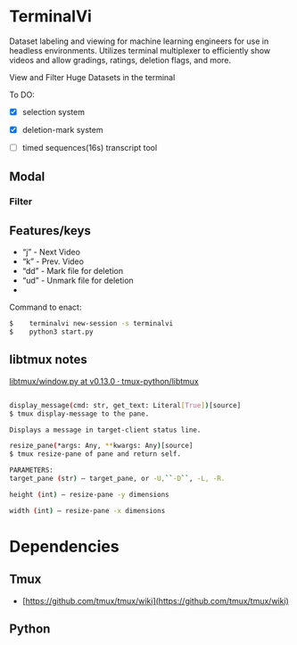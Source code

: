 

# TerminalVi

Dataset labeling and viewing for machine learning engineers for use in headless environments. Utilizes terminal multiplexer to efficiently show videos and allow gradings, ratings, deletion flags, and more. 

View and Filter Huge Datasets in the terminal

To DO:

- [x]  selection system
- [x]  deletion-mark system
- [ ]  timed sequences(16s) transcript tool


## Modal

### Filter

## Features/keys

- “j” - Next Video
- “k” - Prev. Video
- “dd” - Mark file for deletion
- “ud” - Unmark file for deletion
- 

Command to enact:

```bash
$    terminalvi new-session -s terminalvi
$    python3 start.py

```

## libtmux notes

[libtmux/window.py at v0.13.0 · tmux-python/libtmux](https://github.com/tmux-python/libtmux/blob/v0.13.0/libtmux/window.py#L123-L160)

```bash

display_message(cmd: str, get_text: Literal[True])[source]
$ tmux display-message to the pane.

Displays a message in target-client status line.
```

```bash
resize_pane(*args: Any, **kwargs: Any)[source]
$ tmux resize-pane of pane and return self.

PARAMETERS:
target_pane (str) – target_pane, or -U,``-D``, -L, -R.

height (int) – resize-pane -y dimensions

width (int) – resize-pane -x dimensions
```

# Dependencies

## Tmux

- [https://github.com/tmux/tmux/wiki](https://github.com/tmux/tmux/wiki)

## Python
